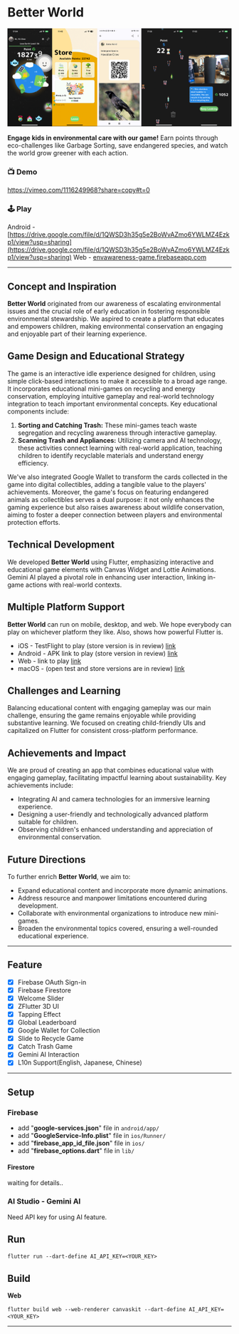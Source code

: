 # Better World

<img src="./demo/better-world.png" />

**Engage kids in environmental care with our game!** Earn points through eco-challenges like Garbage Sorting, save endangered species, and watch the world grow greener with each action.

### 📺 Demo
https://vimeo.com/1116249968?share=copy#t=0

### 🕹️ Play
Android - [https://drive.google.com/file/d/1QWSD3h35g5e2BoWvAZmo6YWLMZ4Ezkp1/view?usp=sharing](https://drive.google.com/file/d/1QWSD3h35g5e2BoWvAZmo6YWLMZ4Ezkp1/view?usp=sharing)
Web - [envawareness-game.firebaseapp.com](envawareness-game.firebaseapp.com)

---

## Concept and Inspiration
**Better World** originated from our awareness of escalating environmental issues and the crucial role of early education in fostering responsible environmental stewardship. We aspired to create a platform that educates and empowers children, making environmental conservation an engaging and enjoyable part of their learning experience.

## Game Design and Educational Strategy
The game is an interactive idle experience designed for children, using simple click-based interactions to make it accessible to a broad age range. It incorporates educational mini-games on recycling and energy conservation, employing intuitive gameplay and real-world technology integration to teach important environmental concepts. Key educational components include:

1. **Sorting and Catching Trash:** These mini-games teach waste segregation and recycling awareness through interactive gameplay.
2. **Scanning Trash and Appliances:** Utilizing camera and AI technology, these activities connect learning with real-world application, teaching children to identify recyclable materials and understand energy efficiency.

We've also integrated Google Wallet to transform the cards collected in the game into digital collectibles, adding a tangible value to the players' achievements. Moreover, the game's focus on featuring endangered animals as collectibles serves a dual purpose: it not only enhances the gaming experience but also raises awareness about wildlife conservation, aiming to foster a deeper connection between players and environmental protection efforts.

## Technical Development
We developed **Better World** using Flutter, emphasizing interactive and educational game elements with Canvas Widget and Lottie Animations. Gemini AI played a pivotal role in enhancing user interaction, linking in-game actions with real-world contexts.

## Multiple Platform Support
**Better World** can run on mobile, desktop, and web. We hope everybody can play on whichever platform they like. Also, shows how powerful Flutter is.
- iOS - TestFlight to play (store version is in review) [link](https://appstoreconnect.apple.com/apps/6478499075/testflight/ios/6e8c08e4-7b3d-414d-91cc-d9a6fc6c4291)
- Android - APK link to play (store version in review) [link](https://drive.google.com/file/d/1W1urHskSz4CExiHfgyALQQ3dmRsxQwOD/view)
- Web - link to play [link](https://envawareness-game.firebaseapp.com/)
- macOS - (open test and store versions are in review) [link](https://appstoreconnect.apple.com/apps/6478499075/testflight/ios/6e8c08e4-7b3d-414d-91cc-d9a6fc6c4291)

## Challenges and Learning
Balancing educational content with engaging gameplay was our main challenge, ensuring the game remains enjoyable while providing substantive learning. We focused on creating child-friendly UIs and capitalized on Flutter for consistent cross-platform performance.

## Achievements and Impact
We are proud of creating an app that combines educational value with engaging gameplay, facilitating impactful learning about sustainability. Key achievements include:

- Integrating AI and camera technologies for an immersive learning experience.
- Designing a user-friendly and technologically advanced platform suitable for children.
- Observing children's enhanced understanding and appreciation of environmental conservation.

## Future Directions
To further enrich **Better World**, we aim to:

- Expand educational content and incorporate more dynamic animations.
- Address resource and manpower limitations encountered during development.
- Collaborate with environmental organizations to introduce new mini-games.
- Broaden the environmental topics covered, ensuring a well-rounded educational experience.

---

## Feature
- [x] Firebase OAuth Sign-in
- [x] Firebase Firestore 
- [x] Welcome Slider
- [x] ZFlutter 3D UI
- [x] Tapping Effect
- [x] Global Leaderboard
- [x] Google Wallet for Collection
- [x] Slide to Recycle Game
- [x] Catch Trash Game
- [x] Gemini AI Interaction
- [x] L10n Support(English, Japanese, Chinese) 

---

## Setup

### Firebase
- add "**google-services.json**" file in `android/app/`
- add "**GoogleService-Info.plist**" file in `ios/Runner/`
- add  "**firebase_app_id_file.json**" file in `ios/`
- add "**firebase_options.dart**" file in `lib/`

#### Firestore

waiting for details..

### AI Studio - Gemini AI
Need API key for using AI feature.

## Run
```
flutter run --dart-define AI_API_KEY=<YOUR_KEY>
```

## Build

**Web**
```
flutter build web --web-renderer canvaskit --dart-define AI_API_KEY=<YOUR_KEY>
```

---
